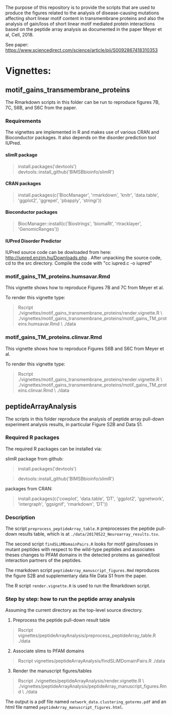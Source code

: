The purpose of this repository is to provide the scripts that are used to produce the figures related to the analysis of 
disease-causing mutations affecting short linear motif content in transmembrane proteins and also the analysis of gain/loss of 
short linear motif mediated protein interactions based on the peptide array analysis as documented in the paper Meyer et al, Cell, 2018. 

See paper: https://www.sciencedirect.com/science/article/pii/S0092867418310353

# Vignettes:

## motif_gains_transmembrane_proteins

The Rmarkdown scripts in this folder can be run to reproduce figures 7B, 7C, S6B, and S6C from the paper. 

### Requirements

The vignettes are implemented in R and makes use of various CRAN and Bioconductor packages.
It also depends on the disorder prediction tool IUPred.

#### slimR package

> install.packages('devtools')
> devtools::install_github('BIMSBbioinfo/slimR')

#### CRAN packages

> install.packages(c('BiocManager', 'rmarkdown', 'knitr', 'data.table', 'ggplot2', 'ggrepel', 'pbapply', 'stringi'))

#### Bioconductor packages

> BiocManager::install(c('Biostrings', 'biomaRt', 'rtracklayer', 'GenomicRanges'))

#### IUPred Disorder Predictor

IUPred source code can be dowloaded from here: http://iupred.enzim.hu/Downloads.php .
After unpacking the source code, cd to the src directory. Compile the code with "cc iupred.c -o iupred"


### motif_gains_TM_proteins.humsavar.Rmd

This vignette shows how to reproduce Figures 7B and 7C from Meyer et al. 

To render this vignette type:

> Rscript ./vignettes/motif_gains_transmembrane_proteins/render.vignette.R \\
	  ./vignettes/motif_gains_transmembrane_proteins/motif_gains_TM_proteins.humsavar.Rmd \\ 
	  ./data

### motif_gains_TM_proteins.clinvar.Rmd

This vignette shows how to reproduce Figures S6B and S6C from Meyer et al. 

To render this vignette type:

> Rscript ./vignettes/motif_gains_transmembrane_proteins/render.vignette.R \\
	  ./vignettes/motif_gains_transmembrane_proteins/motif_gains_TM_proteins.clinvar.Rmd \\
	  ./data


## peptideArrayAnalysis

The scripts in this folder reproduce the analysis of peptide array pull-down experiment analysis results, in particular Figure S2B and Data S1. 

### Required R packages

The required R packages can be installed via:

slimR package from github:

> install.packages('devtools') 

> devtools::install_github('BIMSBbioinfo/slimR')

packages from CRAN: 

> install.packages(c('cowplot', 'data.table', 'DT', 'ggplot2', 'ggnetwork', 'intergraph', 'ggsignif', 'rmarkdown', 'DT'))

### Description
The script `preprocess_peptideArray_table.R` preprocesses the peptide pull-down results table, 
which is at `./data/20170522_Neuroarray_results.tsv`. 

The second script `findSLiMDomainPairs.R` looks for motif gains/losses in mutant peptides with respect
to the wild-type peptides and associates theses changes to PFAM domains in the detected proteins as gained/lost 
interaction partners of the peptides. 

The rmarkdown script `peptideArray_manuscript_figures.Rmd` reproduces the figure S2B and supplementary data file Data S1 from the paper. 

The R script `render.vignette.R` is used to run the Rmarkdown script. 

### Step by step: how to run the peptide array analysis

Assuming the current directory as the top-level source directory. 

1. Preprocess the peptide pull-down result table
> Rscript vignettes/peptideArrayAnalysis/preprocess_peptideArray_table.R ./data

2. Associate slims to PFAM domains 

> Rscript vignettes/peptideArrayAnalysis/findSLiMDomainPairs.R ./data 

3. Render the manuscript figures/tables 

> Rscript ./vignettes/peptideArrayAnalysis/render.vignette.R \\
          ./vignettes/peptideArrayAnalysis/peptideArray_manuscript_figures.Rmd \\
          ./data


The output is a pdf file named `network_data.clustering_goterms.pdf` and an html file named `peptideArray_manuscript_figures.html`.

